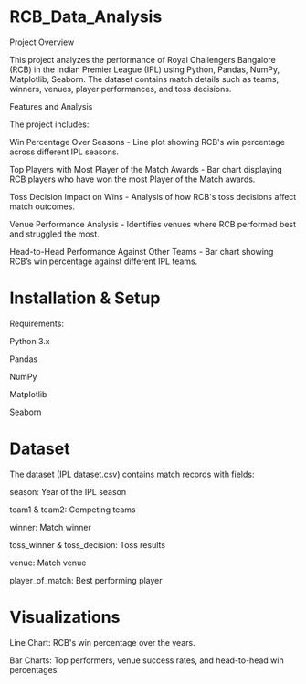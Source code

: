 # RCB_Data_Analysis
Project Overview

This project analyzes the performance of Royal Challengers Bangalore (RCB) in the Indian Premier League (IPL) using Python, Pandas, NumPy, Matplotlib, Seaborn. The dataset contains match details such as teams, winners, venues, player performances, and toss decisions.

Features and Analysis

The project includes:

Win Percentage Over Seasons - Line plot showing RCB's win percentage across different IPL seasons.

Top Players with Most Player of the Match Awards - Bar chart displaying RCB players who have won the most Player of the Match awards.

Toss Decision Impact on Wins - Analysis of how RCB's toss decisions affect match outcomes.

Venue Performance Analysis - Identifies venues where RCB performed best and struggled the most.

Head-to-Head Performance Against Other Teams - Bar chart showing RCB’s win percentage against different IPL teams.

# Installation & Setup

Requirements:

Python 3.x

Pandas

NumPy

Matplotlib

Seaborn

# Dataset

The dataset (IPL dataset.csv) contains match records with fields:

season: Year of the IPL season

team1 & team2: Competing teams

winner: Match winner

toss_winner & toss_decision: Toss results

venue: Match venue

player_of_match: Best performing player

# Visualizations

Line Chart: RCB's win percentage over the years.

Bar Charts: Top performers, venue success rates, and head-to-head win percentages.
